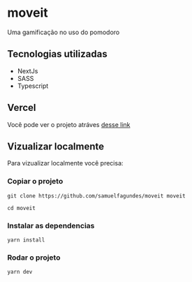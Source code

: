 # moveit

Uma gamificação no uso do pomodoro

## Tecnologias utilizadas

* NextJs
* SASS
* Typescript

## Vercel

Você pode ver o projeto atráves [desse link](https://moveit-dusky-iota.vercel.app/)

## Vizualizar localmente

Para vizualizar localmente você precisa:

### Copiar o projeto

```
git clone https://github.com/samuelfagundes/moveit moveit
```

```
cd moveit
```

### Instalar as dependencias

```
yarn install
```


### Rodar o projeto

```
yarn dev
```
